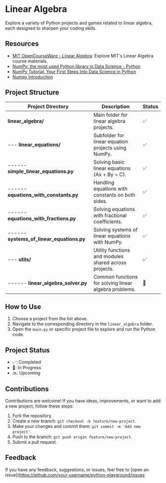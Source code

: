 # Linear Algebra

Explore a variety of Python projects and games related to linear algebra, each designed to sharpen your coding skills.

## Resources

- [MIT OpenCourseWare - Linear Algebra](https://math.mit.edu/~gs/everyone/): Explore MIT's Linear Algebra course materials.
- [NumPy: the most used Python library in Data Science - Python](https://datascientest.com/en/numpy-the-python-library-in-data-science)
- [NumPy Tutorial: Your First Steps Into Data Science in Python](https://realpython.com/numpy-tutorial/)
- [Numpy Introduction](https://www.w3schools.com/python/numpy/numpy_intro.asp)

## Project Structure

| Project Directory                        | Description                                             | Status |
| ---------------------------------------- | ------------------------------------------------------- | ------ |
| **linear_algebra/**                      | Main folder for linear algebra projects.                | ✅     |
| --- **linear_equations/**                | Subfolder for linear equation projects using NumPy.     | ✅     |
| ------ **simple_linear_equations.py**    | Solving basic linear equations (Ax + By = C).           | ✅     |
| ------ **equations_with_constants.py**   | Handling equations with constants on both sides.        | ✅     |
| ------ **equations_with_fractions.py**   | Solving equations with fractional coefficients.         | ✅     |
| ------ **systems_of_linear_equations.py**| Solving systems of linear equations with NumPy.          | ✅     |
| --- **utils/**                           | Utility functions and modules shared across projects.   | ✅     |
| ------ **linear_algebra_solver.py**      | Common functions for solving linear algebra problems.    | 🔘     |

## How to Use

1. Choose a project from the list above.
2. Navigate to the corresponding directory in the `linear_algebra` folder.
3. Open the `main.py` or specific project file to explore and run the Python code.

## Project Status

- ✅: Completed
- 🔘: In Progress
- 🔜: Upcoming

## Contributions

Contributions are welcome! If you have ideas, improvements, or want to add a new project, follow these steps:

1. Fork the repository.
2. Create a new branch: `git checkout -b feature/new-project`.
3. Make your changes and commit them: `git commit -m 'Add new project'`.
4. Push to the branch: `git push origin feature/new-project`.
5. Submit a pull request.

## Feedback

If you have any feedback, suggestions, or issues, feel free to [open an issue](https://github.com/your-username/python-playground/issues
